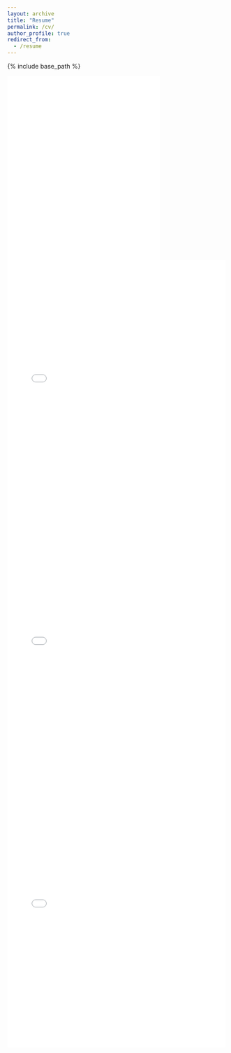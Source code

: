 ```yaml
---
layout: archive
title: "Resume"
permalink: /cv/
author_profile: true
redirect_from:
  - /resume
---
```


{% include base_path %}

<embed src='/images/Resume.pdf#&toolbar=0' width="350" height="420">

<iframe id="pdf-js-viewer" src="/web/viewer.html?file=%2assets%2pdf%2FResume.pdf" title="webviewer" frameborder="0" width="500" height="600"></iframe>

<iframe id="pdf-js-viewer" src='/images/Resume.pdf'  title="webviewer" frameborder="0" width="500" height="600"></iframe>

<iframe id="pdf-js-viewer" src="/web/viewer.html?file=%2assets%2pdf%2FResume.pdf" title="webviewer" frameborder="0" width="500" height="600"></iframe>
